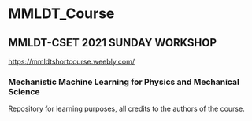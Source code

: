 # MMLDT_Course

## MMLDT-CSET 2021 SUNDAY WORKSHOP

https://mmldtshortcourse.weebly.com/

### Mechanistic Machine Learning for Physics and Mechanical Science 

Repository for learning purposes, all credits to the authors of the course.